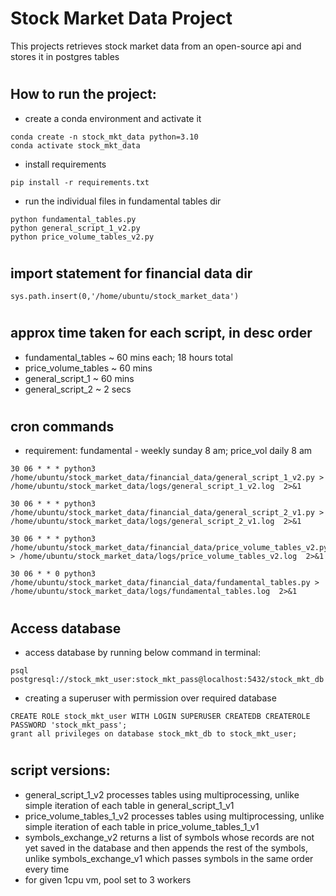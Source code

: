 # Stock Market Data Project

This projects retrieves stock market data from an open-source api and stores it in postgres tables

#
## How to run the project:
* create a conda environment and activate it
```
conda create -n stock_mkt_data python=3.10
conda activate stock_mkt_data
```
* install requirements
```
pip install -r requirements.txt
```
* run the individual files in fundamental tables dir
```
python fundamental_tables.py
python general_script_1_v2.py
python price_volume_tables_v2.py
```

#
## import statement for financial data dir
```
sys.path.insert(0,'/home/ubuntu/stock_market_data')
```

#
## approx time taken for each script, in desc order 
* fundamental_tables ~  60 mins each; 18 hours total
* price_volume_tables ~ 60 mins
* general_script_1 ~ 60 mins
* general_script_2 ~ 2 secs

#
## cron commands
* requirement: fundamental - weekly sunday 8 am; price_vol daily 8 am
```
30 06 * * * python3 /home/ubuntu/stock_market_data/financial_data/general_script_1_v2.py > /home/ubuntu/stock_market_data/logs/general_script_1_v2.log  2>&1

30 06 * * * python3 /home/ubuntu/stock_market_data/financial_data/general_script_2_v1.py > /home/ubuntu/stock_market_data/logs/general_script_2_v1.log  2>&1

30 06 * * * python3 /home/ubuntu/stock_market_data/financial_data/price_volume_tables_v2.py > /home/ubuntu/stock_market_data/logs/price_volume_tables_v2.log  2>&1

30 06 * * 0 python3 /home/ubuntu/stock_market_data/financial_data/fundamental_tables.py > /home/ubuntu/stock_market_data/logs/fundamental_tables.log  2>&1
```

#
## Access database
* access database by running below command in terminal:
```
psql postgresql://stock_mkt_user:stock_mkt_pass@localhost:5432/stock_mkt_db
```
* creating a superuser with permission over required database
```
CREATE ROLE stock_mkt_user WITH LOGIN SUPERUSER CREATEDB CREATEROLE PASSWORD 'stock_mkt_pass';
grant all privileges on database stock_mkt_db to stock_mkt_user;
```

#
## script versions:
* general_script_1_v2 processes tables using multiprocessing, unlike simple iteration of each table in general_script_1_v1
* price_volume_tables_1_v2 processes tables using multiprocessing, unlike simple iteration of each table in price_volume_tables_1_v1
* symbols_exchange_v2 returns a list of symbols whose records are not yet saved in the database and then appends the rest of the symbols, unlike symbols_exchange_v1 which passes symbols in the same order every time
* for given 1cpu vm, pool set to 3 workers
